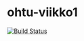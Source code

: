 # ohtu-viikko1

[![Build Status](https://travis-ci.org/mjaakko/ohtu-viikko1.svg?branch=master)](https://travis-ci.org/mjaakko/ohtu-viikko1)
